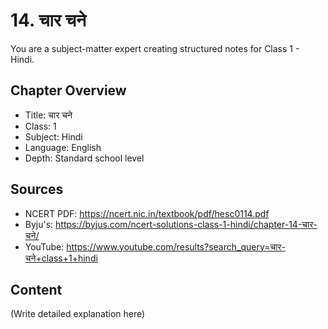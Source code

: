 # 14. चार चने

You are a subject-matter expert creating structured notes for Class 1 - Hindi.

## Chapter Overview
- Title: चार चने
- Class: 1
- Subject: Hindi
- Language: English
- Depth: Standard school level

## Sources
- NCERT PDF: https://ncert.nic.in/textbook/pdf/hesc0114.pdf
- Byju's: https://byjus.com/ncert-solutions-class-1-hindi/chapter-14-चार-चने/
- YouTube: https://www.youtube.com/results?search_query=चार-चने+class+1+hindi

## Content
(Write detailed explanation here)
